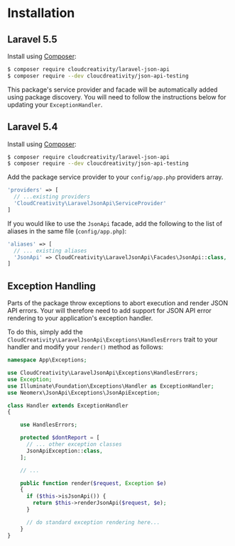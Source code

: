 # Installation

## Laravel 5.5

Install using [Composer](http://getcomposer.org):

``` bash
$ composer require cloudcreativity/laravel-json-api
$ composer require --dev cloucdreativity/json-api-testing
```

This package's service provider and facade will be automatically added using package discovery. You will
need to follow the instructions below for updating your `ExceptionHandler`.

## Laravel 5.4

Install using [Composer](http://getcomposer.org):

``` bash
$ composer require cloudcreativity/laravel-json-api
$ composer require --dev cloucdreativity/json-api-testing
```

Add the package service provider to your `config/app.php` providers array.

``` php
'providers' => [
  // ...existing providers
  'CloudCreativity\LaravelJsonApi\ServiceProvider'
]
```

If you would like to use the `JsonApi` facade, add the following to the list of aliases in the same file
(`config/app.php`):

``` php
'aliases' => [
  // ... existing aliases
  'JsonApi' => CloudCreativity\LaravelJsonApi\Facades\JsonApi::class,
]
```

## Exception Handling

Parts of the package throw exceptions to abort execution and render JSON API errors. Your will therefore need to
add support for JSON API error rendering to your application's exception handler.

To do this, simply add the `CloudCreativity\LaravelJsonApi\Exceptions\HandlesErrors` trait to your handler and
modify your `render()` method as follows:

``` php
namespace App\Exceptions;

use CloudCreativity\LaravelJsonApi\Exceptions\HandlesErrors;
use Exception;
use Illuminate\Foundation\Exceptions\Handler as ExceptionHandler;
use Neomerx\JsonApi\Exceptions\JsonApiException;

class Handler extends ExceptionHandler
{

	use HandlesErrors;

	protected $dontReport = [
	  // ... other exception classes
	  JsonApiException::class,
	];

	// ...

    public function render($request, Exception $e)
    {
      if ($this->isJsonApi()) {
        return $this->renderJsonApi($request, $e);
      }

      // do standard exception rendering here...
    }
}
```
